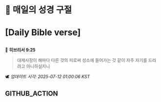 # 🙏 매일의 성경 구절
# [Daily Bible verse]
##
<!-- START_BIBLE_VERSE -->
📖 **히브리서 9:25**
> 대제사장이 해마다 다른 것의 피로써 성소에 들어가는 것 같이 자주 자기를 드리려고 아니하실지니

🕊️ _업데이트 시각: 2025-07-12 01:00:06 KST_
  <!-- END_BIBLE_VERSE -->
## GITHUB_ACTION
